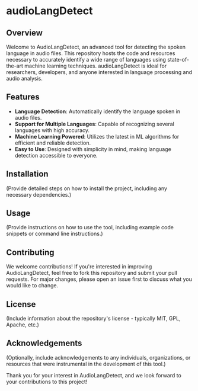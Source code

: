 # audioLangDetect

## Overview
Welcome to AudioLangDetect, an advanced tool for detecting the spoken language in audio files. This repository hosts the code and resources necessary to accurately identify a wide range of languages using state-of-the-art machine learning techniques. audioLangDetect is ideal for researchers, developers, and anyone interested in language processing and audio analysis.

## Features
- **Language Detection**: Automatically identify the language spoken in audio files.
- **Support for Multiple Languages**: Capable of recognizing several languages with high accuracy.
- **Machine Learning Powered**: Utilizes the latest in ML algorithms for efficient and reliable detection.
- **Easy to Use**: Designed with simplicity in mind, making language detection accessible to everyone.

## Installation
(Provide detailed steps on how to install the project, including any necessary dependencies.)

## Usage
(Provide instructions on how to use the tool, including example code snippets or command line instructions.)

## Contributing
We welcome contributions! If you're interested in improving AudioLangDetect, feel free to fork this repository and submit your pull requests. For major changes, please open an issue first to discuss what you would like to change.

## License
(Include information about the repository's license - typically MIT, GPL, Apache, etc.)

## Acknowledgements
(Optionally, include acknowledgements to any individuals, organizations, or resources that were instrumental in the development of this tool.)

Thank you for your interest in AudioLangDetect, and we look forward to your contributions to this project!
